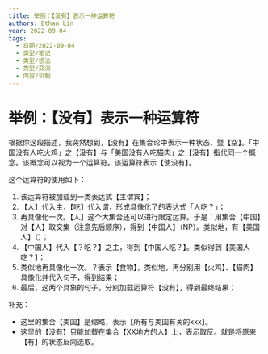 ```yaml
---
title: 举例：【没有】表示一种运算符
authors: Ethan Lin
year: 2022-09-04 
tags:
  - 日期/2022-09-04 
  - 类型/笔记 
  - 类型/想法 
  - 类型/交流 
  - 内容/机制 
---
```



# 举例：【没有】表示一种运算符








根据你这段描述，我突然想到，【没有】在集合论中表示一种状态，暨【空】。「中国没有人吃火鸡」之【没有】与「美国没有人吃猫肉」之【没有】指代同一个概念。该概念可以视为一个运算符。该运算符表示【使没有】。

这个运算符的使用如下：
1. 该运算符被加载到一类表达式【主谓宾】；
2. 【人】代入主，【吃】代入谓，形成具像化了的表达式「人吃？」；
3. 再具像化一次。【人】这个大集合还可以进行限定运算。于是：用集合【中国】对【人】取交集（注意先后顺序），得到【中国人】（NP）。类似地，有【美国人】（）；
4. 【中国人】代入【？吃？】之主，得到【中国人吃？】。类似得到【美国人吃？】；
5. 类似地再具像化一次。？表示【食物】，类似地，再分别用【火鸡】、【猫肉】具像化并代入句子，得到结果；
6. 最后，这两个具象的句子，分别加载运算符【没有】，得到最终结果；

补充：
- 这里的集合【美国】是缩略，表示【所有与美国有关的xxx】。
- 这里的【没有】只能加载在集合【XX地方的人】上，表示取反。就是将原来【有】的状态反向选取。



